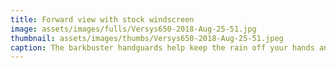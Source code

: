 ```yaml
---
title: Forward view with stock windscreen
image: assets/images/fulls/Versys650-2018-Aug-25-51.jpg
thumbnail: assets/images/thumbs/Versys650-2018-Aug-25-51.jpeg
caption: The barkbuster handguards help keep the rain off your hands and are great for helping with the cold in the winter.<br>The tall, upright, riding position is great. You get a good view around when in traffic and in town because you are up high with your eyes higher than most people who are driving in cars. Also great for sight seeing on road trips.<br>The upright stance is easy on your wrists and back -- important for us over50 types.
---
```

